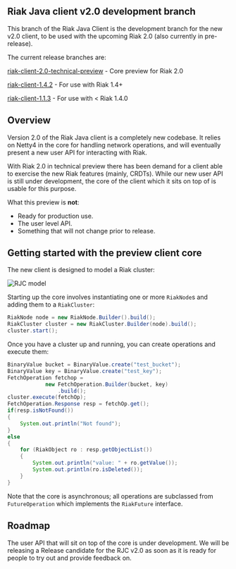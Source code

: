## Riak Java client v2.0 development branch

This branch of the Riak Java Client is the development branch for the new v2.0 client, to be used with the
upcoming Riak 2.0 (also currently in pre-release). 

The current release branches are:

[riak-client-2.0-technical-preview](https://github.com/basho/riak-java-client/tree/master) - Core preview for Riak 2.0

[riak-client-1.4.2](https://github.com/basho/riak-java-client/tree/1.4.2) - For use with Riak 1.4+

[riak-client-1.1.3](https://github.com/basho/riak-java-client/tree/1.1.3) - For use with < Riak 1.4.0

## Overview

Version 2.0 of the Riak Java client is a completely new codebase. It relies on 
Netty4 in the core for handling network operations, and will eventually present 
a new user API for interacting with Riak.

With Riak 2.0 in technical preview there has been demand for a client able to 
exercise the new Riak features (mainly, CRDTs). While our new user API is still 
under development, the core of the client which it sits on top of is usable 
for this purpose. 

What this preview is **not**: 

- Ready for production use.
- The user level API. 
- Something that will not change prior to release.

## Getting started with the preview client core

The new client is designed to model a Riak cluster:

![RJC model](http://brianroach.info/blog/wp-content/uploads/2013/10/RJC2.png)

Starting up the core involves instantiating one or more `RiakNode`s and 
adding them to a `RiakCluster`:

```java
RiakNode node = new RiakNode.Builder().build();
RiakCluster cluster = new RiakCluster.Builder(node).build();
cluster.start();
```

Once you have a cluster up and running, you can create operations and execute them:

```java
BinaryValue bucket = BinaryValue.create("test_bucket");
BinaryValue key = BinaryValue.create("test_key");
FetchOperation fetchop =
            new FetchOperation.Builder(bucket, key)
                .build();
cluster.execute(fetchOp);
FetchOperation.Response resp = fetchOp.get();
if(resp.isNotFound()) 
{
    System.out.println("Not found");
} 
else 
{
    for (RiakObject ro : resp.getObjectList())
    {
        System.out.println("value: " + ro.getValue());
        System.out.println(ro.isDeleted());
    }
}
```

Note that the core is asynchronous; all operations are subclassed from `FutureOperation`
which implements the `RiakFuture` interface. 

## Roadmap

The user API that will sit on top of the core is under development. We will be releasing 
a Release candidate for the RJC v2.0 as soon as it is ready for people to try out and 
provide feedback on.
